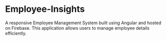 # Employee-Insights
A responsive Employee Management System built using Angular and hosted on Firebase. This application allows users to manage employee details efficiently. 
